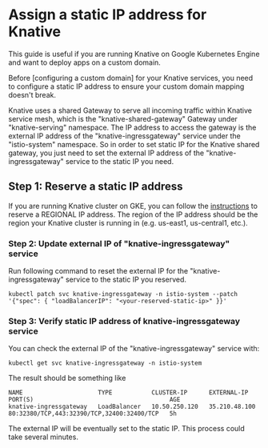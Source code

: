 # Assign a static IP address for Knative

This guide is useful if you are running Knative on Google Kubernetes Engine
and want to deploy apps on a custom domain.

Before [configuring a custom domain] for your Knative services, you
need to configure a static IP address to ensure your custom domain
mapping doesn't break.

Knative uses a shared Gateway to serve all incoming traffic within Knative 
service mesh, which is the "knative-shared-gateway" Gateway under 
"knative-serving" namespace. The IP address to access the gateway is the 
external IP address of the "knative-ingressgateway" service under the 
"istio-system" namespace. So in order to set static IP for the Knative shared 
gateway, you just need to set the external IP address of the 
"knative-ingressgateway" service to the static IP you need.

## Step 1: Reserve a static IP address

If you are running Knative cluster on GKE, you can follow the [instructions](https://cloud.google.com/compute/docs/ip-addresses/reserve-static-external-ip-address#reserve_new_static) to reserve a REGIONAL 
IP address. The region of the IP address should be the region your Knative
 cluster is running in (e.g. us-east1, us-central1, etc.).

### Step 2: Update external IP of "knative-ingressgateway" service

Run following command to reset the external IP for the 
"knative-ingressgateway" service to the static IP you reserved.
```shell
kubectl patch svc knative-ingressgateway -n istio-system --patch '{"spec": { "loadBalancerIP": "<your-reserved-static-ip>" }}'
```

### Step 3: Verify static IP address of knative-ingressgateway service

You can check the external IP of the "knative-ingressgateway" service with:
```shell
kubectl get svc knative-ingressgateway -n istio-system
```
The result should be something like
```
NAME                     TYPE           CLUSTER-IP      EXTERNAL-IP     PORT(S)                                      AGE
knative-ingressgateway   LoadBalancer   10.50.250.120   35.210.48.100   80:32380/TCP,443:32390/TCP,32400:32400/TCP   5h
```
The external IP will be eventually set to the static IP. This process could 
take several minutes.
